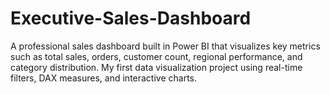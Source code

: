 # Executive-Sales-Dashboard
A professional sales dashboard built in Power BI that visualizes key metrics such as total sales, orders, customer count, regional performance, and category distribution. My first data visualization project using real-time filters, DAX measures, and interactive charts.
